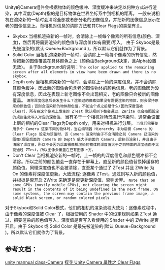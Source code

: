 Unity的Camera组件会根据物体的颜色缓冲、深度缓冲来决定以何种方式进行渲染，其中深度(Depth)指的是目标物体在世界坐标系中到相机的距离。
一般来说相机在渲染新的一帧时会清除全部或者部分老的图像信息，并把新的图像信息展示在老的图像信息上。而相机对信息的清除方法和其Clear Flags的类型有关。
- Skybox
当相机渲染新的一帧时，会清除上一帧每个像素的所有信息(颜色、深度)，然后再将需要渲染的颜色值与深度值(如有需要)写入。
由于 Skybox是最先被渲染的(默认 Queue=Background )，所以默认它们就作为了背景。
- Solid Color
当相机渲染新的一帧时，会清除上一帧每个像素的所有信息，然后把新的图像覆盖在具体颜色之上（颜色由Background决定，且Alpha设置无效）。
关于Background的说明：``The color applied to the remaining screen after all elements in view have been drawn and there is no skybox.``
- Depth only
当相机渲染新的一帧时，会清除上一帧的深度信息，并不会清除其颜色缓冲，因此新的图像会包含老的图像物体的颜色信息。老的图像因为没有深度信息，因此在表现上新老图像不会出现相交，老的图像只会被新的图像覆盖。
``清除深度信息后会发生什么？渲染过的像素如果没有需要渲染的物体，则会保持原来的颜色值；否则会渲染新的物体颜色值，不论这个点之前是什么(因为深度值被 Clear)，所有在这个像素上发生的 ZTest 默认规则下都会通过，ZWrite 也会按照设定的规则生效写入对应的深度值。``
当有多于一个相机对场景进行渲染时，通常会设置上层的相机的Clear Flags为Depth only，用来对相机进行分层。
``当我们需要使用多个 Camera 渲染不同的物体时，当在编辑器 Hierarchy 中为后面 Camera 的 Clear Flags 设定为该值时，该 Camera 渲染时由于不会清除之前 Camera 已渲染的图像(假定后面的 Camera 的 Depth 值大于前面的 Camera，后执行渲染)，并且由于清除了深度值，所以不会因为后面摄像机渲染的物体的深度值大于之前物体的深度值而不太能通过 ZTest，所以图像会覆盖在已有图像上方。``
- Don't Clear
当相机渲染新的一帧时，上一帧的的深度信息和颜色缓冲都不会清除。所以之前的颜色值会一直存在于屏幕上，直至新的颜色值替换掉缓存的颜色值。同理深度值也不会被清除，直至某个通过了 ZTest 并且 ZWrite 为 On 的像素将深度值更新。大致流程: 逐像素 ZTest，通过则写入新的颜色值，并根据是否开启 ZWrite 来确定是否更新深度值，否则舍弃。 
``Note that on some GPUs (mostly mobile GPUs), not clearing the screen might result in the contents of it being undefined in the next frame. On some systems, the screen may contain the previous frame image, a solid black screen, or random colored pixels``



对于Skybox和Solid Color模式，他们的相机的渲染流程大致为：逐像素过程中，由于像素的深度值被 Clear 了，根据使用的 Shader 中的设定规则如果 ZTest 通过，把要渲染的颜色值写入，深度值是否写入看使用的 Shader 中的 ZWrite 是否开启。由于 Skybox 或 Solid Color 是最先被渲染的(默认 Queue=Background )，所以默认它们就作为了背景。 

## 参考文档：
[unity mannual class-Camera](https://docs.unity3d.com/Manual/class-Camera.html)
[探寻 Unity Camera 属性之 Clear Flags](https://www.codercto.com/a/84393.html)